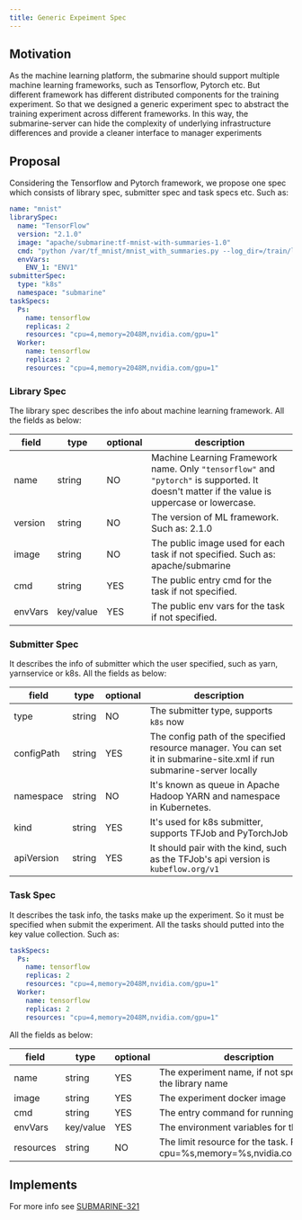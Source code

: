 ```yaml
---
title: Generic Expeiment Spec
---
```


<!--
Licensed to the Apache Software Foundation (ASF) under one
or more contributor license agreements.  See the NOTICE file
distributed with this work for additional information
regarding copyright ownership.  The ASF licenses this file
to you under the Apache License, Version 2.0 (the
"License"); you may not use this file except in compliance
with the License.  You may obtain a copy of the License at

  http://www.apache.org/licenses/LICENSE-2.0

Unless required by applicable law or agreed to in writing,
software distributed under the License is distributed on an
"AS IS" BASIS, WITHOUT WARRANTIES OR CONDITIONS OF ANY
KIND, either express or implied.  See the License for the
specific language governing permissions and limitations
under the License.
-->

## Motivation
As the machine learning platform, the submarine should support multiple machine learning frameworks, such as Tensorflow, Pytorch etc. But different framework has different distributed components for the training experiment. So that we designed a generic experiment spec to abstract the training experiment across different frameworks. In this way, the submarine-server can hide the complexity of underlying infrastructure differences and provide a cleaner interface to manager experiments

## Proposal
Considering the Tensorflow and Pytorch framework, we propose one spec which consists of library spec, submitter spec and task specs etc. Such as:
```yaml
name: "mnist"
librarySpec:
  name: "TensorFlow"
  version: "2.1.0"
  image: "apache/submarine:tf-mnist-with-summaries-1.0"
  cmd: "python /var/tf_mnist/mnist_with_summaries.py --log_dir=/train/log --learning_rate=0.01 --batch_size=150"
  envVars:
    ENV_1: "ENV1"
submitterSpec:
  type: "k8s"
  namespace: "submarine"
taskSpecs:
  Ps:
    name: tensorflow
    replicas: 2
    resources: "cpu=4,memory=2048M,nvidia.com/gpu=1"
  Worker:
    name: tensorflow
    replicas: 2
    resources: "cpu=4,memory=2048M,nvidia.com/gpu=1"
```

### Library Spec
The library spec describes the info about machine learning framework. All the fields as below:

| field | type | optional | description |
|---|---|---|---|
| name | string | NO | Machine Learning Framework name. Only `"tensorflow"` and `"pytorch"` is supported. It doesn't matter if the value is uppercase or lowercase.|
| version | string | NO | The version of ML framework. Such as: 2.1.0 |
| image | string | NO | The public image used for each task if not specified. Such as: apache/submarine |
| cmd | string | YES | The public entry cmd for the task if not specified. |
| envVars | key/value | YES | The public env vars for the task if not specified. |

### Submitter Spec
It describes the info of submitter which the user specified, such as yarn, yarnservice or k8s. All the fields as below:

| field | type | optional | description |
|---|---|---|---|
| type | string | NO | The submitter type, supports `k8s` now |
| configPath | string | YES | The config path of the specified resource manager. You can set it in submarine-site.xml if run submarine-server locally |
| namespace | string | NO | It's known as queue in Apache Hadoop YARN and namespace in Kubernetes. |
| kind | string | YES | It's used for k8s submitter, supports TFJob and PyTorchJob |
| apiVersion | string | YES | It should pair with the kind, such as the TFJob's api version is `kubeflow.org/v1` |

### Task Spec
It describes the task info, the tasks make up the experiment. So it must be specified when submit the experiment. All the tasks should putted into the key value collection. Such as:
```yaml
taskSpecs:
  Ps:
    name: tensorflow
    replicas: 2
    resources: "cpu=4,memory=2048M,nvidia.com/gpu=1"
  Worker:
    name: tensorflow
    replicas: 2
    resources: "cpu=4,memory=2048M,nvidia.com/gpu=1"
```

All the fields as below:

| field | type | optional | description |
|---|---|---|---|
| name | string | YES | The experiment name, if not specify using the library name |
| image | string | YES | The experiment docker image |
| cmd | string | YES | The entry command for running task |
| envVars | key/value | YES | The environment variables for the task |
| resources | string | NO | The limit resource for the task. Formatter: cpu=%s,memory=%s,nvidia.com/gpu=%s |

## Implements
For more info see [SUBMARINE-321](https://issues.apache.org/jira/browse/SUBMARINE-321)
